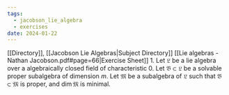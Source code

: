 ```yaml
---
tags:
  - jacobson_lie_algebra
  - exercises
date: 2024-01-22
---
```

[[Directory]], [[Jacobson Lie Algebras|Subject Directory]]
[[Lie algebras - Nathan Jacobson.pdf#page=66|Exercise Sheet]]
1. 
Let ${} \mathfrak{L} {}$ be a lie algebra over a algebraically closed field of characteristic 0. Let ${} \mathfrak{B}\subset \mathfrak{L} {}$ be a solvable proper subalgebra of dimension $m {}$. Let $\mathfrak{M} {}$ be a subalgebra of ${} \mathfrak{L} {}$ such that ${} \mathfrak{B} \subset \mathfrak{M} {}$ is proper, and ${} \dim \mathfrak{M} {}$ is minimal.

